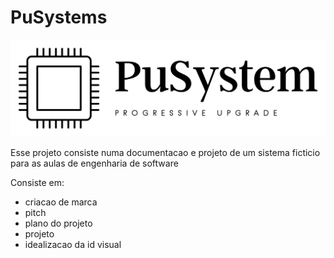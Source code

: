 # PuSystems

![logo](dist/LogoTransparentePreto.png)

Esse projeto consiste numa documentacao e projeto de um sistema ficticio para as aulas de engenharia de software

Consiste em:
- criacao de marca
- pitch
- plano do projeto
- projeto
- idealizacao da id visual
